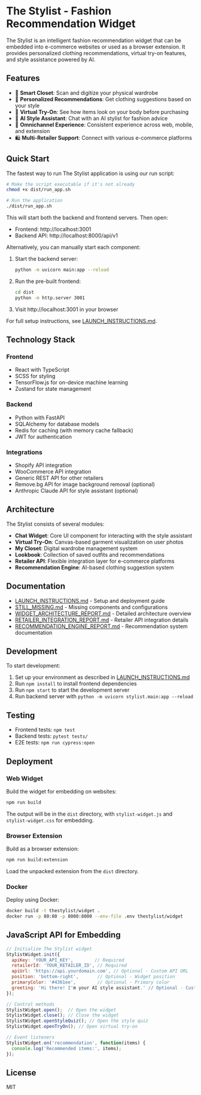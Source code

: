 # The Stylist - Fashion Recommendation Widget

The Stylist is an intelligent fashion recommendation widget that can be embedded into e-commerce websites or used as a browser extension. It provides personalized clothing recommendations, virtual try-on features, and style assistance powered by AI.

## Features

- 👕 **Smart Closet**: Scan and digitize your physical wardrobe
- 🎯 **Personalized Recommendations**: Get clothing suggestions based on your style
- 👗 **Virtual Try-On**: See how items look on your body before purchasing
- 🧠 **AI Style Assistant**: Chat with an AI stylist for fashion advice
- 🔄 **Omnichannel Experience**: Consistent experience across web, mobile, and extension
- 🛍️ **Multi-Retailer Support**: Connect with various e-commerce platforms

## Quick Start

The fastest way to run The Stylist application is using our run script:

```bash
# Make the script executable if it's not already
chmod +x dist/run_app.sh

# Run the application
./dist/run_app.sh
```

This will start both the backend and frontend servers. Then open:
- Frontend: http://localhost:3001
- Backend API: http://localhost:8000/api/v1

Alternatively, you can manually start each component:

1. Start the backend server:
   ```bash
   python -m uvicorn main:app --reload
   ```
2. Run the pre-built frontend:
   ```bash
   cd dist
   python -m http.server 3001
   ```
3. Visit http://localhost:3001 in your browser

For full setup instructions, see [LAUNCH_INSTRUCTIONS.md](LAUNCH_INSTRUCTIONS.md).

## Technology Stack

### Frontend
- React with TypeScript
- SCSS for styling
- TensorFlow.js for on-device machine learning
- Zustand for state management

### Backend
- Python with FastAPI
- SQLAlchemy for database models
- Redis for caching (with memory cache fallback)
- JWT for authentication

### Integrations
- Shopify API integration
- WooCommerce API integration
- Generic REST API for other retailers
- Remove.bg API for image background removal (optional)
- Anthropic Claude API for style assistant (optional)

## Architecture

The Stylist consists of several modules:

- **Chat Widget**: Core UI component for interacting with the style assistant
- **Virtual Try-On**: Canvas-based garment visualization on user photos
- **My Closet**: Digital wardrobe management system
- **Lookbook**: Collection of saved outfits and recommendations
- **Retailer API**: Flexible integration layer for e-commerce platforms
- **Recommendation Engine**: AI-based clothing suggestion system

## Documentation

- [LAUNCH_INSTRUCTIONS.md](LAUNCH_INSTRUCTIONS.md) - Setup and deployment guide
- [STILL_MISSING.md](STILL_MISSING.md) - Missing components and configurations
- [WIDGET_ARCHITECTURE_REPORT.md](WIDGET_ARCHITECTURE_REPORT.md) - Detailed architecture overview
- [RETAILER_INTEGRATION_REPORT.md](RETAILER_INTEGRATION_REPORT.md) - Retailer API integration details
- [RECOMMENDATION_ENGINE_REPORT.md](RECOMMENDATION_ENGINE_REPORT.md) - Recommendation system documentation

## Development

To start development:

1. Set up your environment as described in [LAUNCH_INSTRUCTIONS.md](LAUNCH_INSTRUCTIONS.md)
2. Run `npm install` to install frontend dependencies
3. Run `npm start` to start the development server
4. Run backend server with `python -m uvicorn stylist.main:app --reload`

## Testing

- Frontend tests: `npm test`
- Backend tests: `pytest tests/`
- E2E tests: `npm run cypress:open`

## Deployment

### Web Widget

Build the widget for embedding on websites:

```bash
npm run build
```

The output will be in the `dist` directory, with `stylist-widget.js` and `stylist-widget.css` for embedding.

### Browser Extension

Build as a browser extension:

```bash
npm run build:extension
```

Load the unpacked extension from the `dist` directory.

### Docker

Deploy using Docker:

```bash
docker build -t thestylist/widget .
docker run -p 80:80 -p 8000:8000 --env-file .env thestylist/widget
```

## JavaScript API for Embedding

```javascript
// Initialize The Stylist widget
StylistWidget.init({
  apiKey: 'YOUR_API_KEY',        // Required
  retailerId: 'YOUR_RETAILER_ID', // Required
  apiUrl: 'https://api.yourdomain.com', // Optional - Custom API URL
  position: 'bottom-right',       // Optional - Widget position
  primaryColor: '#4361ee',        // Optional - Primary color
  greeting: 'Hi there! I'm your AI style assistant.' // Optional - Custom greeting
});

// Control methods
StylistWidget.open();  // Open the widget
StylistWidget.close(); // Close the widget
StylistWidget.openStyleQuiz(); // Open the style quiz
StylistWidget.openTryOn(); // Open virtual try-on

// Event listeners
StylistWidget.on('recommendation', function(items) {
  console.log('Recommended items:', items);
});
```

## License

MIT
